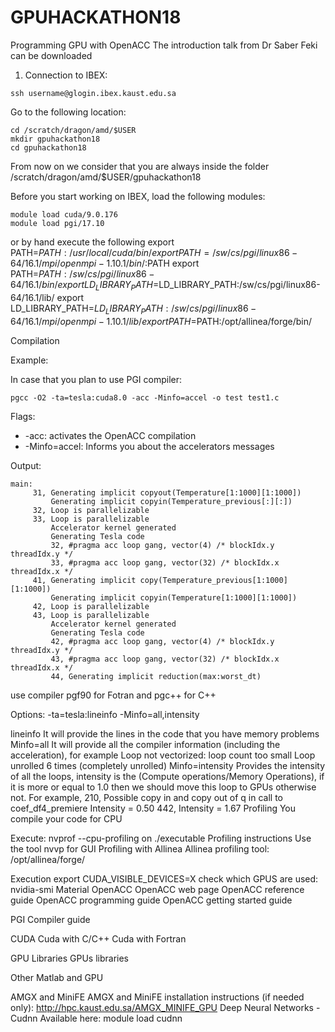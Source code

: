 # GPUHACKATHON18

Programming GPU with OpenACC
The introduction talk from Dr Saber Feki can be downloaded 

1. Connection to IBEX:

```
ssh username@glogin.ibex.kaust.edu.sa
```

Go to the following location:

```
cd /scratch/dragon/amd/$USER 
mkdir gpuhackathon18 
cd gpuhackathon18
```

From now on we consider that you are always inside the folder /scratch/dragon/amd/$USER/gpuhackathon18

Before you start working on IBEX, load the following modules:

```
module load cuda/9.0.176
module load pgi/17.10 
```

or by hand execute the following
export PATH=$PATH:/usr/local/cuda/bin/
export PATH=/sw/cs/pgi/linux86-64/16.1/mpi/openmpi-1.10.1/bin/:$PATH
export PATH=$PATH:/sw/cs/pgi/linux86-64/16.1/bin/
export LD_LIBRARY_PATH=$LD_LIBRARY_PATH:/sw/cs/pgi/linux86-64/16.1/lib/
export LD_LIBRARY_PATH=$LD_LIBRARY_PATH:/sw/cs/pgi/linux86-64/16.1/mpi/openmpi-1.10.1/lib/
export PATH=$PATH:/opt/allinea/forge/bin/

Compilation

Example:

In case that you plan to use PGI compiler:
```
pgcc -O2 -ta=tesla:cuda8.0 -acc -Minfo=accel -o test test1.c
```
Flags:
* -acc: activates the OpenACC compilation
* -Minfo=accel: Informs you about the accelerators messages 

Output:
```
main:
     31, Generating implicit copyout(Temperature[1:1000][1:1000])
         Generating implicit copyin(Temperature_previous[:][:])
     32, Loop is parallelizable
     33, Loop is parallelizable
         Accelerator kernel generated
         Generating Tesla code
         32, #pragma acc loop gang, vector(4) /* blockIdx.y threadIdx.y */
         33, #pragma acc loop gang, vector(32) /* blockIdx.x threadIdx.x */
     41, Generating implicit copy(Temperature_previous[1:1000][1:1000])
         Generating implicit copyin(Temperature[1:1000][1:1000])
     42, Loop is parallelizable
     43, Loop is parallelizable
         Accelerator kernel generated
         Generating Tesla code
         42, #pragma acc loop gang, vector(4) /* blockIdx.y threadIdx.y */
         43, #pragma acc loop gang, vector(32) /* blockIdx.x threadIdx.x */
         44, Generating implicit reduction(max:worst_dt)
```

use compiler pgf90 for Fotran and pgc++ for C++

Options: -ta=tesla:lineinfo -Minfo=all,intensity

lineinfo
It will provide the lines in the code that you have memory problems
Minfo=all
It will provide all the compiler information (including the acceleration), for example
Loop not vectorized: loop count too small
Loop unrolled 6 times (completely unrolled)
Minfo=intensity
Provides the intensity of all the loops, intensity is the (Compute operations/Memory Operations), if it is more or equal to 1.0 then we should move this loop to GPUs otherwise not.
For example,
   210, Possible copy in and copy out of q in call to coef_df4_premiere
         Intensity = 0.50
    442, Intensity = 1.67
Profiling
You compile your code for CPU

Execute:
nvprof --cpu-profiling on ./executable
Profiling instructions
Use the tool nvvp for GUI
Profiling with Allinea
Allinea profiling tool: /opt/allinea/forge/

Execution
export CUDA_VISIBLE_DEVICES=X
check which GPUS are used:
nvidia-smi
Material
OpenACC	OpenACC web page
OpenACC reference guide
OpenACC programming guide
OpenACC getting started guide

PGI	Compiler guide

CUDA	Cuda with C/C++
Cuda with Fortran

GPU Libraries	GPUs libraries

Other	Matlab and GPU


AMGX and MiniFE
AMGX and MiniFE installation instructions (if needed only): http://hpc.kaust.edu.sa/AMGX_MINIFE_GPU
Deep Neural Networks - Cudnn
Available here: module load cudnn



